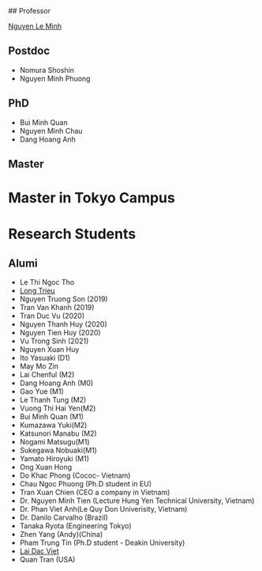 <markdown>
## Professor

[Nguyen Le Minh](https://nguyenlab.github.io/member/professor.html)

## Postdoc
- Nomura Shoshin
- Nguyen Minh Phuong
## PhD
- Bui Minh Quan
- Nguyen Minh Chau
- Dang Hoang Anh


## Master


# Master in Tokyo Campus

# Research Students

## Alumi
- Le Thi Ngoc Tho
- [Long Trieu](https://nguyenlab.github.io/member/long-trieu.html)
- Nguyen Truong Son (2019)
- Tran Van Khanh (2019)
- Tran Duc Vu (2020)
- Nguyen Thanh Huy (2020)
- Nguyen Tien Huy (2020)
- Vu Trong Sinh (2021)
- Nguyen Xuan Huy 
- Ito Yasuaki (D1)
- May Mo Zin
- Lai Chenful (M2)
- Dang Hoang Anh (M0)
- Gao Yue (M1)
- Le Thanh Tung (M2)
- Vuong Thi Hai Yen(M2)
- Bui Minh Quan (M1)
- Kumazawa Yuki(M2)
- Katsunori Manabu (M2)
- Nogami Matsugu(M1)
- Sukegawa Nobuaki(M1)
- Yamato Hiroyuki (M1)
- Ong Xuan Hong
- Do Khac Phong (Cococ- Vietnam)
- Chau Ngoc Phuong (Ph.D student in EU)
- Tran Xuan Chien (CEO a company in Vietnam)
- Dr. Nguyen Minh Tien (Lecture Hung Yen Technical University, Vietnam)
- Dr. Phan Viet Anh(Le Quy Don Univerisity, Vietnam)
- Dr. Danilo Carvalho (Brazil)
- Tanaka Ryota (Engineering Tokyo)
- Zhen Yang (Andy)(China)
- Pham Trung Tin (Ph.D student - Deakin University)
- [Lai Dac Viet](https://nguyenlab.github.io/member/lai-dac-viet.html)
- Quan Tran (USA)


</markdown>

